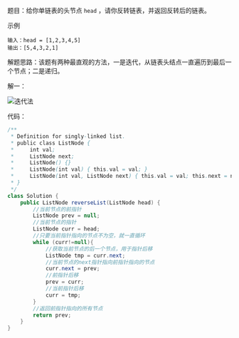 题目：给你单链表的头节点 `head` ，请你反转链表，并返回反转后的链表。

示例

```shell
输入：head = [1,2,3,4,5]
输出：[5,4,3,2,1]
```

解题思路：该题有两种最直观的方法，一是迭代，从链表头结点一直遍历到最后一个节点；二是递归。

解一：

![迭代法](/206/迭代法.png)

代码：

```java
/**
 * Definition for singly-linked list.
 * public class ListNode {
 *     int val;
 *     ListNode next;
 *     ListNode() {}
 *     ListNode(int val) { this.val = val; }
 *     ListNode(int val, ListNode next) { this.val = val; this.next = next; }
 * }
 */
class Solution {
    public ListNode reverseList(ListNode head) {
        //当前节点的前指针
        ListNode prev = null;
        //当前节点的指针
        ListNode curr = head;
        //只要当前指针指向的节点不为空，就一直循环
        while (curr!=null){
            //获取当前节点的后一个节点，用于指针后移
            ListNode tmp = curr.next;
            //当前节点的next指针指向前指针指向的节点
            curr.next = prev;
            //前指针后移
            prev = curr;
            //当前指针后移
            curr = tmp;
        }
        //返回前指针指向的所有节点
        return prev;
    }
}
```

